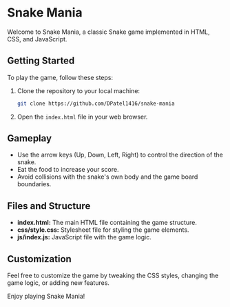 # Snake Mania

Welcome to Snake Mania, a classic Snake game implemented in HTML, CSS, and JavaScript.

## Getting Started

To play the game, follow these steps:

1. Clone the repository to your local machine:

    ```bash
    git clone https://github.com/DPatel1416/snake-mania
    ```

2. Open the `index.html` file in your web browser.

## Gameplay

- Use the arrow keys (Up, Down, Left, Right) to control the direction of the snake.
- Eat the food to increase your score.
- Avoid collisions with the snake's own body and the game board boundaries.

## Files and Structure

- **index.html:** The main HTML file containing the game structure.
- **css/style.css:** Stylesheet file for styling the game elements.
- **js/index.js:** JavaScript file with the game logic.

## Customization

Feel free to customize the game by tweaking the CSS styles, changing the game logic, or adding new features.

Enjoy playing Snake Mania!
